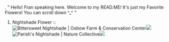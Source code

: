 . " Hello! Fran speaking here. Welcome to my READ.ME! It's just my Favorite Flowers! You can scroll down ^_^ "

1. Nightshade Flower ::
<img src="https://www.oxbow.org/wp-content/uploads/2020/11/bittersweet-nightshade-featured-min.jpg" alt="Bittersweet Nightshade | Oxbow Farm &amp; Conservation Center"/>![](https://github.com/user-attachments/f5d0dc1d-2ece-497a-8a89-3ad770d816f6)
<img src="https://naturecollective.org/wp-content/uploads/2019/04/Overview_Solanum-parishii_DeniseStillinger1.jpg" alt="Parish&#39;s Nightshade | Nature Collective"/>![](https://github.com/user-attachments/4bf40a48-2be9-44d2-be74-2b6ab6099842)

